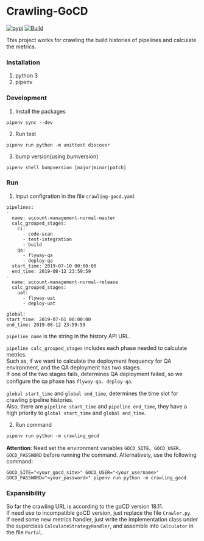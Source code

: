 Crawling-GoCD
====================================================
[![pypi](https://img.shields.io/pypi/v/crawling-gocd.svg)](https://pypi.org/project/crawling-gocd/)
[![Build](https://travis-ci.org/play-code-tools/crawling-gocd.svg?branch=master)](https://travis-ci.org/play-code-tools/crawling-gocd)

This project works for crawling the build histories of pipelines and calculate the metrics.

### Installation
1. python 3
2. pipenv

### Development
1. Install the packages
  ```
  pipenv sync --dev
  ```
2. Run test
  ```
  pipenv run python -m unittest discover
  ```
3. bump version(using bumversion)
```
pipenv shell bumpversion [major|minor|patch]
```

### Run
1. Input configration in the file `crawling-gocd.yaml`
  ```
pipelines:
  - 
    name: account-management-normal-master
    calc_grouped_stages: 
      ci:
        - code-scan
        - test-integration
        - build
      qa:
        - flyway-qa
        - deploy-qa
    start_time: 2019-07-10 00:00:00
    end_time: 2019-08-12 23:59:59
  - 
    name: account-management-normal-release
    calc_grouped_stages: 
      uat:
        - flyway-uat
        - deploy-uat

global:
  start_time: 2019-07-01 00:00:00
  end_time: 2019-08-12 23:59:59
```
  `pipeline name` is the string in the history API URL.  


  `pipeline calc_grouped_stages` includes each phase needed to calculate metrics.  
  Such as, if we want to calculate the deployment frequency for QA environment, and the QA deployment has two stages.  
  If one of the two stages fails, determines QA deployment failed, so we configure the qa phase has `flyway-qa`、`deploy-qa`.


  `global start_time` and `global end_time`, determines the time slot for crawling pipeline histories.  
  Also, there are `pipeline start_time` and `pipeline end_time`, they have a high priority to `global start_time` and `global end_time`.  

2. Run command
  ```
  pipenv run python -m crawling_gocd
  ``` 
  __Attention__: Need set the environment variables `GOCD_SITE`、`GOCD_USER`、`GOCD_PASSWORD` before running the command.
  Alternatively, use the following command:
  ```
  GOCD_SITE="<your_gocd_site>" GOCD_USER="<your_username>" GOCD_PASSWORD="<your_password>" pipenv run python -m crawling_gocd
  ```

### Expansibility
So far the crawling URL is according to the goCD version 18.11.  
If need use to incompatible goCD version, just replace the file `Crawler.py`.  
If need some new metrics handler, just write the implementation class under the superclass  `CalculateStrategyHandler`, and assemble into `Calculator` in the file `Portal`.
